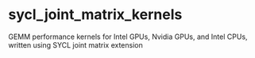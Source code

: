 # sycl_joint_matrix_kernels
GEMM performance kernels for Intel GPUs, Nvidia GPUs, and Intel CPUs, written using SYCL joint matrix extension
